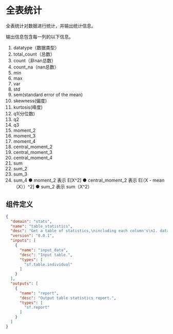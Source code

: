 # 全表统计

全表统计对数据进行统计，并输出统计信息。

输出信息包含每一列的以下信息。
1. datatype（数据类型）
2. total_count（总数）
3. count（非nan总数）
4. count_na（nan总数）
5. min
6. max
7. var
8. std
9. sem(standard error of the mean)
10. skewness(偏度)
11. kurtosis(峰度)
12. q1(分位数)
13. q2
14. q3
15. moment_2
16. moment_3
17. moment_4
18. central_moment_2
19. central_moment_3
20. central_moment_4
21. sum
22. sum_2
23. sum_3
24. sum_4
    ● moment_2 表示 E[X^2]
    ● central_moment_2 表示 E[（X - mean（X））^2]
    ● sum_2 表示 sum（X^2）

## 组件定义

```json
{
  "domain": "stats",
  "name": "table_statistics",
  "desc": "Get a table of statistics,\nincluding each column's\n1. datatype\n2. total_count\n3. count\n4. count_na\n5. min\n6. max\n7. var\n8. std\n9. sem\n10. skewness\n11. kurtosis\n12. q1\n13. q2\n14. q3\n15. moment_2\n16. moment_3\n17. moment_4\n18. central_moment_2\n19. central_moment_3\n20. central_moment_4\n21. sum\n22. sum_2\n23. sum_3\n24. sum_4\n- moment_2 means E[X^2].\n- central_moment_2 means E[(X - mean(X))^2].\n- sum_2 means sum(X^2).",
  "version": "0.0.1",
  "inputs": [
    {
      "name": "input_data",
      "desc": "Input table.",
      "types": [
        "sf.table.individual"
      ]
    }
  ],
  "outputs": [
    {
      "name": "report",
      "desc": "Output table statistics report.",
      "types": [
        "sf.report"
      ]
    }
  ]
}
```